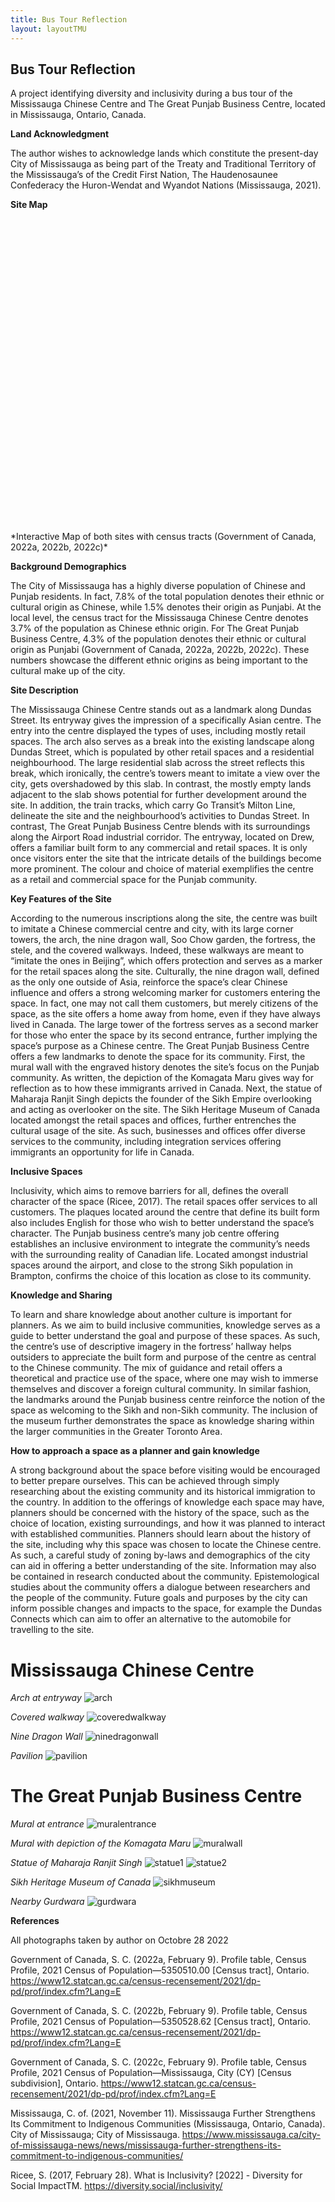 ```yaml
---
title: Bus Tour Reflection
layout: layoutTMU
---
```

## Bus Tour Reflection
A project identifying diversity and inclusivity during a bus tour of the Mississauga Chinese Centre and The Great Punjab Business Centre, located in Mississauga, Ontario, Canada.


**Land Acknowledgment**

The author wishes to acknowledge lands which constitute the present-day City of Mississauga as being part of the Treaty and Traditional Territory of the Mississauga’s of the Credit First Nation, The Haudenosaunee Confederacy the Huron-Wendat and Wyandot Nations (Mississauga, 2021).


**Site Map**
<div id="mapidbustour" style="width: 700px; height: 500px">
      <script>
            var mapbustour = L.map('mapidbustour').setView([43.64148815020137,-79.61874431494705], 11);
            L.tileLayer('https://api.mapbox.com/styles/v1/{id}/tiles/{z}/{x}/{y}?access_token={accessToken}', {
                  attribution: '© <a href="https://www.mapbox.com/about/maps/">Mapbox</a> © <a href="http://www.openstreetmap.org/copyright">OpenStreetMap</a> <strong><a href="https://www.mapbox.com/map-feedback/" target="_blank">Improve this map</a></strong>',
                  maxZoom: 18,
                  id: 'mapbox/streets-v11',
                  accessToken: 'pk.eyJ1IjoiZ3BlcnJlYXVsdDkxIiwiYSI6ImNqdXJqYmxubTBpbDU0M25wdm5hMnk2dGEifQ.xS5T9S5SvQKL8wiChwUErA'
            }).addTo(mapbustour)
            L.marker([43.59789523871053,-79.59447134236618]).addTo(mapbustour)
            .bindPopup('Mississauga Chinese Centre')
            .openPopup();
            L.marker([43.7095005796771,-79.65271204349811]).addTo(mapbustour)
            .bindPopup('The Great Punjab Business Centre');
          function punjabstyle(feature) {
                return {
                  fillColor: "#ffb947",
                  weight: 2,
                  opacity: 0.5,
                  color: "#ffb947",
                  fillOpacity: 0.5
                };
            }
            function chinesestyle(feature) {
                return {
                  fillColor: "#b7484b",
                  weight: 2,
                  opacity: 0.5,
                  color: "#b7484b",
                  fillOpacity: 0.5
                };
            }
            function censusstyle(feature) {
                return {
                  fillColor: "#194a8d",
                  weight: 2,
                  opacity: 0.5,
                  color: "#194a8d",
                  fillOpacity: 0.1
                };
            }
            $.getJSON("geo_layers/MissChineseBusi.geojson",function(data){
                  L.geoJson(data, {
                      style: chinesestyle
                  }).addTo(mapbustour);
            });
            $.getJSON("geo_layers/GreatPunjabBusi.geojson",function(data){
                  L.geoJson(data, {
                      style: punjabstyle
                  }).addTo(mapbustour);
            });
            $.getJSON("geo_layers/ct_5350510.geojson",function(data){
                  L.geoJson(data, {
                      style: censusstyle
                  }).addTo(mapbustour);
            });
            $.getJSON("geo_layers/ct_5350528.geojson",function(data){
                  L.geoJson(data, {
                      style: censusstyle
                  }).addTo(mapbustour);
            });
            var legend = L.control({position: 'bottomleft'});
            legend.onAdd = function (mapbustour) {
                  var div = L.DomUtil.create('div', 'info legend');
                  div.innerHTML += '<i class="polygon" style="background: #b7484b"></i><span>Mississauga Chinese Centre</span><br>';
                  div.innerHTML += '<i class="polygon" style="background: #ffb947"></i><span>The Great Punjab Business Centre</span><br>';
                  div.innerHTML += '<i class="polygon" style="background: #194a8d"></i><span>Census Tract</span><br>';
                  return div
            }
            legend.addTo(mapbustour);
     </script>
</div>
*Interactive Map of both sites with census tracts (Government of Canada, 2022a, 2022b, 2022c)*

**Background Demographics**

The City of Mississauga has a highly diverse population of Chinese and Punjab residents. In fact, 7.8% of the total population denotes their ethnic or cultural origin as Chinese, while 1.5% denotes their origin as Punjabi. At the local level, the census tract for the Mississauga Chinese Centre denotes 3.7% of the population as Chinese ethnic origin. For The Great Punjab Business Centre, 4.3% of the population denotes their ethnic or cultural origin as Punjabi (Government of Canada, 2022a, 2022b, 2022c). These numbers showcase the different ethnic origins as being important to the cultural make up of the city.

**Site Description**

The Mississauga Chinese Centre stands out as a landmark along Dundas Street. Its entryway gives the impression of a specifically Asian centre. The entry into the centre displayed the types of uses, including mostly retail spaces. The arch also serves as a break into the existing landscape along Dundas Street, which is populated by other retail spaces and a residential neighbourhood. The large residential slab across the street reflects this break, which ironically, the centre’s towers meant to imitate a view over the city, gets overshadowed by this slab. In contrast, the mostly empty lands adjacent to the slab shows potential for further development around the site. In addition, the train tracks, which carry Go Transit’s Milton Line, delineate the site and the neighbourhood’s activities to Dundas Street.
In contrast, The Great Punjab Business Centre blends with its surroundings along the Airport Road industrial corridor. The entryway, located on Drew, offers a familiar built form to any commercial and retail spaces. It is only once visitors enter the site that the intricate details of the buildings become more prominent. The colour and choice of material exemplifies the centre as a retail and commercial space for the Punjab community.


**Key Features of the Site**

According to the numerous inscriptions along the site, the centre was built to imitate a Chinese commercial centre and city, with its large corner towers, the arch, the nine dragon wall, Soo Chow garden, the fortress, the stele, and the covered walkways. Indeed, these walkways are meant to “imitate the ones in Beijing”, which offers protection and serves as a marker for the retail spaces along the site. Culturally, the nine dragon wall, defined as the only one outside of Asia, reinforce the space’s clear Chinese influence and offers a strong welcoming marker for customers entering the space. In fact, one may not call them customers, but merely citizens of the space, as the site offers a home away from home, even if they have always lived in Canada. The large tower of the fortress serves as a second marker for those who enter the space by its second entrance, further implying the space’s purpose as a Chinese centre.
The Great Punjab Business Centre offers a few landmarks to denote the space for its community. First, the mural wall with the engraved history denotes the site’s focus on the Punjab community. As written, the depiction of the Komagata Maru gives way for reflection as to how these immigrants arrived in Canada. Next, the statue of Maharaja Ranjit Singh depicts the founder of the Sikh Empire overlooking and acting as overlooker on the site. The Sikh Heritage Museum of Canada located amongst the retail spaces and offices, further entrenches the cultural usage of the site. As such, businesses and offices offer diverse services to the community, including integration services offering immigrants an opportunity for life in Canada.


**Inclusive Spaces**

Inclusivity, which aims to remove barriers for all, defines the overall character of the space (Ricee, 2017). The retail spaces offer services to all customers. The plaques located around the centre that define its built form also includes English for those who wish to better understand the space’s character.
The Punjab business centre’s many job centre offering establishes an inclusive environment to integrate the community’s needs with the surrounding reality of Canadian life. Located amongst industrial spaces around the airport, and close to the strong Sikh population in Brampton, confirms the choice of this location as close to its community.


**Knowledge and Sharing**

To learn and share knowledge about another culture is important for planners. As we aim to build inclusive communities, knowledge serves as a guide to better understand the goal and purpose of these spaces. As such, the centre’s use of descriptive imagery in the fortress’ hallway helps outsiders to appreciate the built form and purpose of the centre as central to the Chinese community. The mix of guidance and retail offers a theoretical and practice use of the space, where one may wish to immerse themselves and discover a foreign cultural community. In similar fashion, the landmarks around the Punjab business centre reinforce the notion of the space as welcoming to the Sikh and non-Sikh community. The inclusion of the museum further demonstrates the space as knowledge sharing within the larger communities in the Greater Toronto Area.


**How to approach a space as a planner and gain knowledge**

A strong background about the space before visiting would be encouraged to better prepare ourselves. This can be achieved through simply researching about the existing community and its historical immigration to the country. In addition to the offerings of knowledge each space may have, planners should be concerned with the history of the space, such as the choice of location, existing surroundings, and how it was planned to interact with established communities.
Planners should learn about the history of the site, including why this space was chosen to locate the Chinese centre. As such, a careful study of zoning by-laws and demographics of the city can aid in offering a better understanding of the site. Information may also be contained in research conducted about the community. Epistemological studies about the community offers a dialogue between researchers and the people of the community. Future goals and purposes by the city can inform possible changes and impacts to the space, for example the Dundas Connects which can aim to offer an alternative to the automobile for travelling to the site.

# Mississauga Chinese Centre
*Arch at entryway*
![arch](./tourpics/arch.jpg)

*Covered walkway*
![coveredwalkway](./tourpics/coveredwalkway.jpg)

*Nine Dragon Wall*
![ninedragonwall](./tourpics/ninedragonwall.jpg)

*Pavilion*
![pavilion](./tourpics/pavilion.jpg)

# The Great Punjab Business Centre
*Mural at entrance*
![muralentrance](./tourpics/muralentrance.jpg)

*Mural with depiction of the Komagata Maru*
![muralwall](./tourpics/muralwall.jpg)

*Statue of Maharaja Ranjit Singh*
![statue1](./tourpics/statue1.jpg)
![statue2](./tourpics/statue2.jpg)

*Sikh Heritage Museum of Canada*
![sikhmuseum](./tourpics/sikhmuseum.jpg)

*Nearby Gurdwara*
![gurdwara](./tourpics/gurdwara.jpg)


**References**

All photographs taken by author on Octobre 28 2022

Government of Canada, S. C. (2022a, February 9). Profile table, Census Profile, 2021 Census of Population—5350510.00 &#91;Census tract&#93;, Ontario. https://www12.statcan.gc.ca/census-recensement/2021/dp-pd/prof/index.cfm?Lang=E

Government of Canada, S. C. (2022b, February 9). Profile table, Census Profile, 2021 Census of Population—5350528.62 &#91;Census tract&#93;, Ontario. https://www12.statcan.gc.ca/census-recensement/2021/dp-pd/prof/index.cfm?Lang=E

Government of Canada, S. C. (2022c, February 9). Profile table, Census Profile, 2021 Census of Population—Mississauga, City (CY) &#91;Census subdivision&#93;, Ontario. https://www12.statcan.gc.ca/census-recensement/2021/dp-pd/prof/index.cfm?Lang=E

Mississauga, C. of. (2021, November 11). Mississauga Further Strengthens Its Commitment to Indigenous Communities (Mississauga, Ontario, Canada). City of Mississauga; City of Mississauga. https://www.mississauga.ca/city-of-mississauga-news/news/mississauga-further-strengthens-its-commitment-to-indigenous-communities/

Ricee, S. (2017, February 28). What is Inclusivity? &#91;2022&#93; - Diversity for Social ImpactTM. https://diversity.social/inclusivity/

